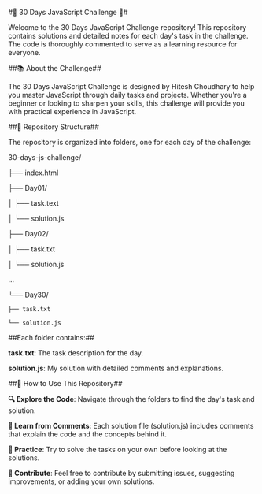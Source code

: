 #🌟 30 Days JavaScript Challenge 🌟#

Welcome to the 30 Days JavaScript Challenge repository! This repository contains solutions and detailed notes for each day's task in the challenge. The code is thoroughly commented to serve as a learning resource for everyone.


##📚 About the Challenge##

The 30 Days JavaScript Challenge is designed by Hitesh Choudhary to help you master JavaScript through daily tasks and projects. Whether you're a beginner or looking to sharpen your skills, this challenge will provide you with practical experience in JavaScript.


##📂 Repository Structure##

The repository is organized into folders, one for each day of the challenge:

30-days-js-challenge/

├── index.html

├── Day01/

│     ├── task.text

│     └── solution.js

├── Day02/

│    ├── task.txt

│    └── solution.js

...

└── Day30/

    ├── task.txt
    
    └── solution.js
    

##Each folder contains:##

**task.txt**: The task description for the day.

**solution.js**: My solution with detailed comments and explanations.


##🚀 How to Use This Repository##

**🔍 Explore the Code**: Navigate through the folders to find the day's task and solution.

**📝 Learn from Comments**: Each solution file (solution.js) includes comments that explain the code and the concepts behind it.

**💪 Practice**: Try to solve the tasks on your own before looking at the solutions.

**🤝 Contribute**: Feel free to contribute by submitting issues, suggesting improvements, or adding your own solutions.
